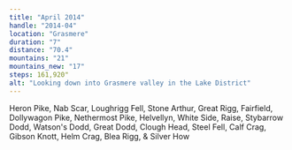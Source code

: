 ```yaml
---
title: "April 2014"
handle: "2014-04"
location: "Grasmere"
duration: "7"
distance: "70.4"
mountains: "21"
mountains_new: "17"
steps: 161,920"
alt: "Looking down into Grasmere valley in the Lake District"
---
```


Heron Pike, Nab Scar, Loughrigg Fell, Stone Arthur, Great Rigg, Fairfield, Dollywagon Pike, Nethermost Pike, Helvellyn, White Side, Raise, Stybarrow Dodd, Watson's Dodd, Great Dodd, Clough Head, Steel Fell, Calf Crag, Gibson Knott, Helm Crag, Blea Rigg, & Silver How
